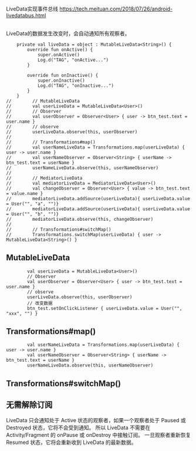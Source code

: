 


##
LiveData实现事件总线
https://tech.meituan.com/2018/07/26/android-livedatabus.html


##
LiveData的数据发生改变时，会自动通知所有观察者。  


```
    private val liveData = object : MutableLiveData<String>() {
        override fun onActive() {
            super.onActive()
            Log.d("TAG", "onActive...")
        }

        override fun onInactive() {
            super.onInactive()
            Log.d("TAG", "onInactive...")
        }
    }
//        // MutableLiveData
//        val userLiveData = MutableLiveData<User>()
//        // Observer
//        val userObserver = Observer<User> { user -> btn_test.text = user.name }
//        // observe
//        userLiveData.observe(this, userObserver)
//
//        // Transformations#map()
//        val userNameLiveData = Transformations.map(userLiveData) { user -> user.name }
//        val userNameObserver = Observer<String> { userName -> btn_test.text = userName }
//        userNameLiveData.observe(this, userNameObserver)
//
//        // MediatorLiveData
//        val mediatorLiveData = MediatorLiveData<User>()
//        val changeObserver = Observer<User> { value -> btn_test.text = value.name }
//        mediatorLiveData.addSource(userLiveData){ userLiveData.value = User("", "a", "")}
//        mediatorLiveData.addSource(userLiveData){ userLiveData.value = User("", "b", "")}
//        mediatorLiveData.observe(this, changeObserver)
//
//        // Transformations#switchMap()
//        Transformations.switchMap(userLiveData) { user -> MutableLiveData<String>() }
```

## MutableLiveData
```
        val userLiveData = MutableLiveData<User>()
        // Observer
        val userObserver = Observer<User> { user -> btn_test.text = user.name }
        // observe
        userLiveData.observe(this, userObserver)
        // 改变数据
        btn_test.setOnClickListener { userLiveData.value = User("", "xxx", "") }
```

## Transformations#map()
```
        val userNameLiveData = Transformations.map(userLiveData) { user -> user.name }
        val userNameObserver = Observer<String> { userName -> btn_test.text = userName }
        userNameLiveData.observe(this, userNameObserver)
```
## 

## Transformations#switchMap()

## 无需解除订阅
LiveData 只会通知处于 Active 状态的观察者，如果一个观察者处于 Paused 或 Destroyed 状态，它将不会受到通知。
所以 LiveData 不需要在 Activity/Fragment 的 onPause 或 onDestroy 中接触订阅。
一旦观察者重新恢复 Resumed 状态，它将会重新收到 LiveData 的最新数据。